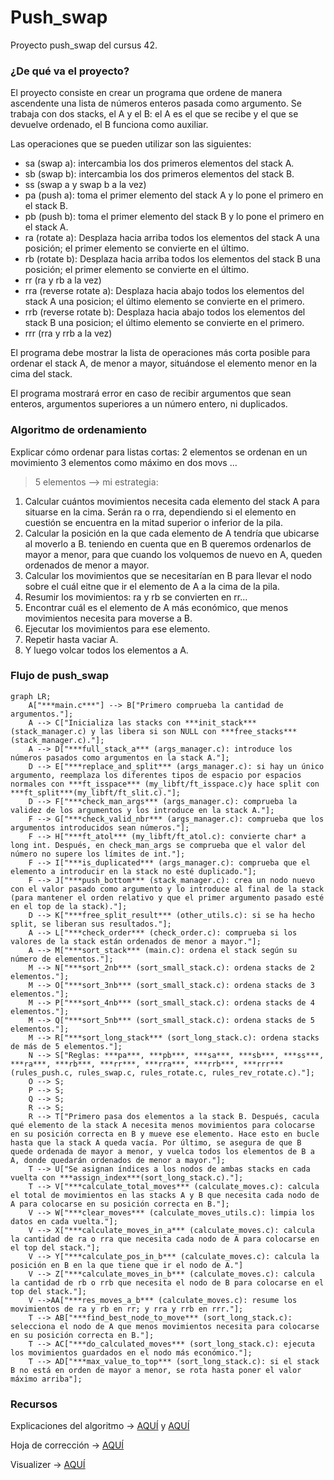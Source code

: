 # **Push_swap**
Proyecto push_swap del cursus 42.

### ¿De qué va el proyecto?

El proyecto consiste en crear un programa que ordene de manera ascendente una lista de números enteros pasada como argumento. Se trabaja con dos stacks, el A y el B: el A es el que se recibe y el que se devuelve ordenado, el B funciona como auxiliar.

Las operaciones que se pueden utilizar son las siguientes:

- sa (swap a): intercambia los dos primeros elementos del stack A.
- sb (swap b): intercambia los dos primeros elementos del stack B.
- ss (swap a y swap b a la vez)
- pa (push a): toma el primer elemento del stack A y lo pone el primero en el stack B.
- pb (push b): toma el primer elemento del stack B y lo pone el primero en el stack A.
- ra (rotate a): Desplaza hacia arriba todos los elementos del stack A una posición; el primer elemento se convierte en el último.
- rb (rotate b): Desplaza hacia arriba todos los elementos del stack B una posición; el primer elemento se convierte en el último.
- rr (ra y rb a la vez)
- rra (reverse rotate a): Desplaza hacia abajo todos los elementos del stack A una posicion; el último elemento se convierte en el primero.
- rrb (reverse rotate b): Desplaza hacia abajo todos los elementos del stack B una posicion; el último elemento se convierte en el primero.
- rrr (rra y rrb a la vez)

El programa debe mostrar la lista de operaciones más corta posible para ordenar el stack A, de menor a mayor, situándose el elemento menor en la cima del stack.

El programa mostrará error en caso de recibir argumentos que sean enteros, argumentos superiores a un número entero, ni duplicados.

### Algoritmo de ordenamiento

Explicar cómo ordenar para listas cortas:
2 elementos se ordenan en un movimiento
3 elementos como máximo en dos movs
...

> 5 elementos --> mi estrategia:
1. Calcular cuántos movimientos necesita cada elemento del stack A para situarse en la cima. Serán ra o rra, dependiendo si el elemento en cuestión se encuentra en la mitad superior o inferior de la pila.
2. Calcular la posición en la que cada elemento de A tendría que ubicarse al moverlo a B. teniendo en cuenta que en B queremos ordenarlos de mayor a menor, para que cuando los volquemos de nuevo en A, queden ordenados de menor a mayor.
3. Calcular los movimientos que se necesitarían en B para llevar el nodo sobre el cuál eitne que ir el elemento de A a la cima de la pila.
4. Resumir los movimientos: ra y rb se convierten en rr...
5. Encontrar cuál es el elemento de A más económico, que menos movimientos necesita para moverse a B.
6. Ejecutar los movimientos para ese elemento.
7. Repetir hasta vaciar A.
8. Y luego volcar todos los elementos a A.

### Flujo de push_swap

```mermaid
graph LR;
    A["***main.c***"] --> B["Primero comprueba la cantidad de argumentos."];
    A --> C["Inicializa las stacks con ***init_stack*** (stack_manager.c) y las libera si son NULL con ***free_stacks*** (stack_manager.c)."];
    A --> D["***full_stack_a*** (args_manager.c): introduce los números pasados como argumentos en la stack A."];
    D --> E["***replace_and_split*** (args_manager.c): si hay un único argumento, reemplaza los diferentes tipos de espacio por espacios normales con ***ft_isspace*** (my_libft/ft_isspace.c)y hace split con ***ft_split***(my_libft/ft_slit.c)."];
    D --> F["***check_man_args*** (args_manager.c): comprueba la validez de los argumentos y los introduce en la stack A."];
    F --> G["***check_valid_nbr*** (args_manager.c): comprueba que los argumentos introducidos sean números."];
    F --> H["***ft_atol*** (my_libft/ft_atol.c): convierte char* a long int. Después, en check_man_args se comprueba que el valor del número no supere los límites de int."];
    F --> I["***is_duplicated*** (args_manager.c): comprueba que el elemento a introducir en la stack no esté duplicado."];
    F --> J["***push_bottom*** (stack_manager.c): crea un nodo nuevo con el valor pasado como argumento y lo introduce al final de la stack (para mantener el orden relativo y que el primer argumento pasado esté en el top de la stack)."];
    D --> K["***free_split_result*** (other_utils.c): si se ha hecho split, se liberan sus resultados."];
    A --> L["***check_order*** (check_order.c): comprueba si los valores de la stack están ordenados de menor a mayor."];
    A --> M["***sort_stack*** (main.c): ordena el stack según su número de elementos."];
    M --> N["***sort_2nb*** (sort_small_stack.c): ordena stacks de 2 elementos."];
    M --> O["***sort_3nb*** (sort_small_stack.c): ordena stacks de 3 elementos."];
    M --> P["***sort_4nb*** (sort_small_stack.c): ordena stacks de 4 elementos."];
    M --> Q["***sort_5nb*** (sort_small_stack.c): ordena stacks de 5 elementos."];
    M --> R["***sort_long_stack*** (sort_long_stack.c): ordena stacks de más de 5 elementos."];
    N --> S["Reglas: ***pa***, ***pb***, ***sa***, ***sb***, ***ss***, ***ra***, ***rb***, ***rr***, ***rra***, ***rrb***, ***rrr*** (rules_push.c, rules_swap.c, rules_rotate.c, rules_rev_rotate.c)."];
    O --> S;
    P --> S;
    Q --> S;
    R --> S;
    R --> T["Primero pasa dos elementos a la stack B. Después, cacula qué elemento de la stack A necesita menos movimientos para colocarse en su posición correcta en B y mueve ese elemento. Hace esto en bucle hasta que la stack A queda vacía. Por último, se asegura de que B quede ordenada de mayor a menor, y vuelca todos los elementos de B a A, donde quedarán ordenados de menor a mayor."];
    T --> U["Se asignan índices a los nodos de ambas stacks en cada vuelta con ***assign_index***(sort_long_stack.c)."];
    T --> V["***calculate_total_moves*** (calculate_moves.c): calcula el total de movimientos en las stacks A y B que necesita cada nodo de A para colocarse en su posición correcta en B."];
    V --> W["***clear_moves*** (calculate_moves_utils.c): limpia los datos en cada vuelta."];
    V --> X["***calculate_moves_in_a*** (calculate_moves.c): calcula la cantidad de ra o rra que necesita cada nodo de A para colocarse en el top del stack."];
    V --> Y["***calculate_pos_in_b*** (calculate_moves.c): calcula la posición en B en la que tiene que ir el nodo de A."]
    V --> Z["***calculate_moves_in_b*** (calculate_moves.c): calcula la cantidad de rb o rrb que necesita el nodo de B para colocarse en el top del stack."];
    V -->AA["***res_moves_a_b*** (calculate_moves.c): resume los movimientos de ra y rb en rr; y rra y rrb en rrr."];
    T --> AB["***find_best_node_to_move*** (sort_long_stack.c): selecciona el nodo de A que menos movimientos necesita para colocarse en su posición correcta en B."];
    T --> AC["***do_calculated_moves*** (sort_long_stack.c): ejecuta los movimientos guardados en el nodo más económico."];
    T --> AD["***max_value_to_top*** (sort_long_stack.c): si el stack B no está en orden de mayor a menor, se rota hasta poner el valor máximo arriba"];
```

### Recursos
Explicaciones del algoritmo &rarr; [AQUÍ](https://medium.com/@jamierobertdawson/push-swap-the-least-amount-of-moves-with-two-stacks-d1e76a71789a) y [AQUÍ](https://medium.com/@ayogun/push-swap-c1f5d2d41e97)

Hoja de corrección &rarr; [AQUÍ](https://github.com/rizky/42-corrections/blob/master/push_swap.pdf)

Visualizer &rarr; [AQUÍ](https://github.com/o-reo/push_swap_visualizer)
